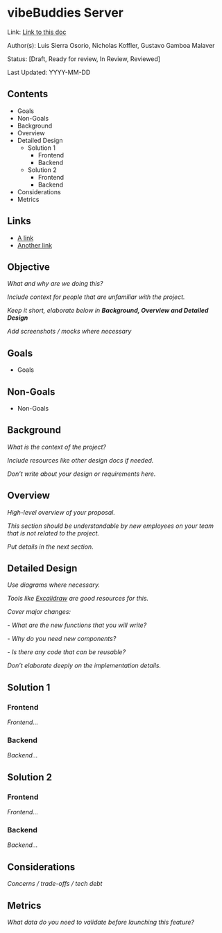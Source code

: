 # vibeBuddies Server

Link: [Link to this doc](#)

Author(s): Luis Sierra Osorio, Nicholas Koffler, Gustavo Gamboa Malaver

Status: [Draft, Ready for review, In Review, Reviewed]

Last Updated: YYYY-MM-DD

## Contents
- Goals
- Non-Goals
- Background
- Overview
- Detailed Design
  - Solution 1
    - Frontend
    - Backend
  - Solution 2
    - Frontend
    - Backend
- Considerations
- Metrics

## Links
- [A link](#)
- [Another link](#)

## Objective
_What and why are we doing this?_

_Include context for people that are unfamiliar with the project._

_Keep it short, elaborate below in **Background, Overview and Detailed Design**_

_Add screenshots / mocks where necessary_

## Goals
- Goals
## Non-Goals
- Non-Goals

## Background
_What is the context of the project?_

_Include resources like other design docs if needed._

_Don’t write about your design or requirements here._

## Overview
_High-level overview of your proposal._

_This section should be understandable by new employees on your team that is not related to the project._

_Put details in the next section._

## Detailed Design
_Use diagrams where necessary._

_Tools like [Excalidraw](https://excalidraw.com) are good resources for this._

_Cover major changes:_

 _- What are the new functions that you will write?_

 _- Why do you need new components?_

 _- Is there any code that can be reusable?_

_Don’t elaborate deeply on the implementation details._

## Solution 1
### Frontend
_Frontend…_
### Backend
_Backend…_

## Solution 2
### Frontend
_Frontend…_
### Backend
_Backend…_

## Considerations
_Concerns / trade-offs / tech debt_

## Metrics
_What data do you need to validate before launching this feature?_